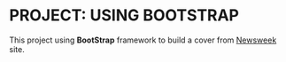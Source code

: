 # PROJECT: USING BOOTSTRAP

This project using **BootStrap** framework to build a cover from [Newsweek](http://www.newsweek.com) site.
